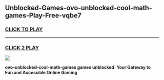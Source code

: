 
## Unblocked-Games-ovo-unblocked-cool-math-games-Play-Free-vqbe7
<h3>
<a href="https://premium76.site?title=ovo-unblocked-cool-math-games&ref=23A">CLICK TO PLAY</a></h3>
<hr>

<h3>
<a href="https://premium76.site?title=ovo-unblocked-cool-math-games&ref=23A">CLICK 2 PLAY</a>
  
</h3>

<a href="https://premium76.site?title=ovo-unblocked-cool-math-games&ref=23A"><img src="https://clearcache.store/games.png"></a>


**ovo-unblocked-cool-math-games games unblocked: Your Gateway to Fun and Accessible Online Gaming**
